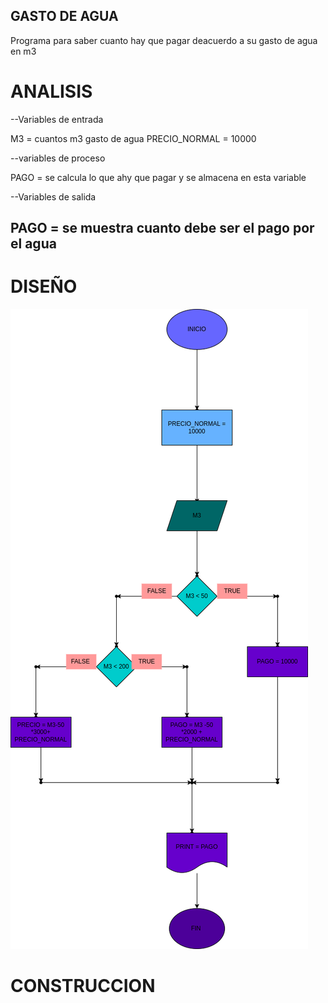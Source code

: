 
## GASTO DE AGUA
Programa para saber cuanto hay que pagar deacuerdo a su gasto de agua en m3
# ANALISIS

--Variables de entrada 

M3 = cuantos m3 gasto de agua
PRECIO_NORMAL = 10000

--variables de proceso

PAGO = se calcula lo que ahy que pagar y se almacena en esta variable

--Variables de salida

PAGO = se muestra cuanto debe ser el pago por el agua
--
# DISEÑO

![Diagrama de flujo](diagrama.png "diagrama de flujo")

# CONSTRUCCION